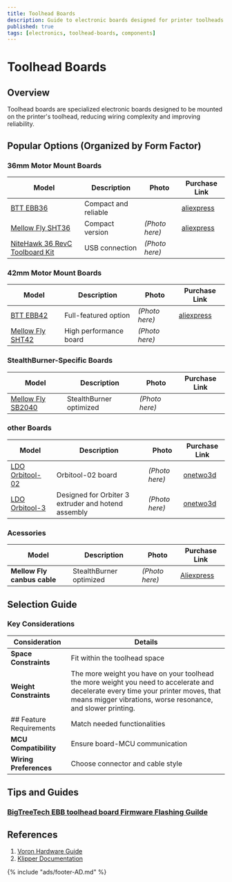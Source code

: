 ```yaml
---
title: Toolhead Boards
description: Guide to electronic boards designed for printer toolheads
published: true
tags: [electronics, toolhead-boards, components]
---
```


# Toolhead Boards

## Overview

Toolhead boards are specialized electronic boards designed to be mounted on the printer's toolhead, reducing wiring complexity and improving reliability.

## Popular Options (Organized by Form Factor)

### 36mm Motor Mount Boards

| Model                                   | Description          | Photo      | Purchase Link |
| --------------------------------------- | -------------------- | -------------- | ------------ |
| [BTT EBB36](btt-ebb36.md)               | Compact and reliable |  | [aliexpress ](https://s.click.aliexpress.com/e/_oB7xuKp) |
| [Mellow Fly SHT36](FLY-SHT.md) | Compact version      | *(Photo here)* | [aliexpress ](https://s.click.aliexpress.com/e/_on6cQcV)|
| [NiteHawk 36 RevC Toolboard Kit](mellow-fly-sht36.md) | USB connection      | *(Photo here)* | |

### 42mm Motor Mount Boards

| Model                               | Description            | Photo      | Purchase Link |
| ----------------------------------- | ---------------------- | -------------- | --- |
| [BTT EBB42](btt-ebb42.md)           | Full-featured option   | *(Photo here)* |[aliexpress ](https://s.click.aliexpress.com/e/_oB7xuKp)|
| [Mellow Fly SHT42](FLY-SHT.md) | High performance board | *(Photo here)* | |

### StealthBurner-Specific Boards

| Model                             | Description             | Photo      | Purchase Link |
| --------------------------------- | ----------------------- | -------------- | --- |
| [Mellow Fly SB2040](FLY-SB2040.md) | StealthBurner optimized | *(Photo here)* | |


### other Boards

| Model                             | Description             | Photo      | Purchase Link |
| --------------------------------- | ----------------------- | -------------- | ----- |
| [LDO Orbitool-02](ldo-orbitool-O2.md) | Orbitool-02 board | *(Photo here)* |[onetwo3d](https://www.onetwo3d.co.uk/product/ldo-orbitool-o2-toolboard-kit/?wpam_id=9)   |
| [LDO Orbitool-3](ldo-orbitool-3.md) | Designed for Orbiter 3 extruder and hotend assembly | *(Photo here)* | [onetwo3d](https://www.onetwo3d.co.uk/product/ldo-smart-orbiter-3-0?wpam_id=9)  |

### Acessories

| Model                             | Description             | Photo      | Purchase Link |
| --------------------------------- | ----------------------- | -------------- | ---- |
| **Mellow Fly canbus cable** | StealthBurner optimized | *(Photo here)* | [Aliexpress ](https://s.click.aliexpress.com/e/_onbeEDR) |

## Selection Guide

### Key Considerations

| Consideration        | Details                          |
| -------------------- | -------------------------------- |
| **Space Constraints**    | Fit within the toolhead space    |
| **Weight Constraints**   | The more weight you have on your toolhead the more weight you need to accelerate and decelerate every time your printer moves, that means migger vibrations, worse resonance, and slower printing.|
| ## Feature Requirements | Match needed functionalities     |
| **MCU Compatibility**    | Ensure board-MCU communication   |
| **Wiring Preferences**   | Choose connector and cable style |

## Tips and Guides

### [BigTreeTech EBB toolhead board Firmware Flashing Guilde](BTT-EBB-CONFIG.md)

## References

1. [Voron Hardware Guide](https://docs.vorondesign.com/hardware.html)
2. [Klipper Documentation](https://www.klipper3d.org/)

{% include "ads/footer-AD.md" %}
